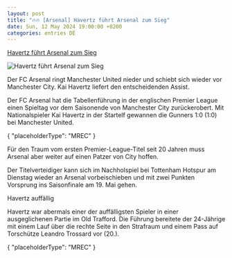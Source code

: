 ```yaml
---
layout: post
title: "🔥🔥 [Arsenal] Havertz führt Arsenal zum Sieg"
date: Sun, 12 May 2024 19:00:00 +0200
categories: entries DE
---
```

[Havertz führt Arsenal zum Sieg](https://www.sport1.de/news/internationaler-fussball/2024/05/10-bei-manunited-arsenal-holt-tabellenfuhrung-zuruck)

![Havertz führt Arsenal zum Sieg](https://reshape.sport1.de/c/t/20d6eca7-276b-42ff-ad38-2c68baa9d271/1200x630)

Der FC Arsenal ringt Manchester United nieder und schiebt sich wieder vor Manchester City. Kai Havertz liefert den entscheidenden Assist.

Der FC Arsenal hat die Tabellenführung in der englischen Premier League einen Spieltag vor dem Saisonende von Manchester City zurückerobert. Mit Nationalspieler Kai Havertz in der Startelf gewannen die Gunners 1:0 (1:0) bei Manchester United.

{ "placeholderType": "MREC" }

Für den Traum vom ersten Premier-League-Titel seit 20 Jahren muss Arsenal aber weiter auf einen Patzer von City hoffen.

Der Titelverteidiger kann sich im Nachholspiel bei Tottenham Hotspur am Dienstag wieder an Arsenal vorbeischieben und mit zwei Punkten Vorsprung ins Saisonfinale am 19. Mai gehen.

Havertz auffällig

Havertz war abermals einer der auffälligsten Spieler in einer ausgeglichenen Partie im Old Trafford. Die Führung bereitete der 24-Jährige mit einem Lauf über die rechte Seite in den Strafraum und einem Pass auf Torschütze Leandro Trossard vor (20.).

{ "placeholderType": "MREC" }

